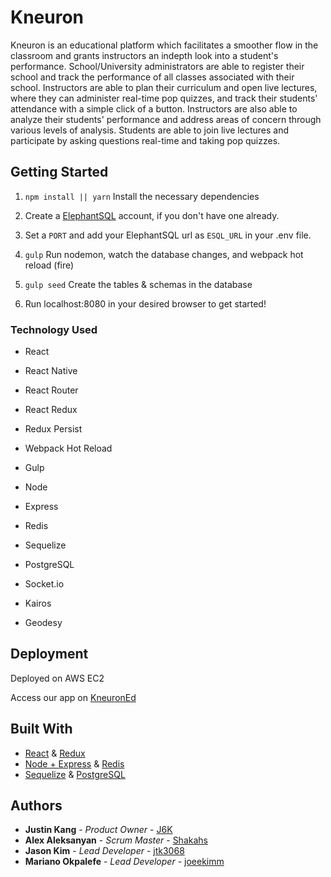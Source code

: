 # Kneuron

Kneuron is an educational platform which facilitates a smoother flow in the classroom and grants instructors an indepth look into a student's performance.
School/University administrators are able to register their school and track the performance of all classes associated with their school.
Instructors are able to plan their curriculum and open live lectures, where they can administer real-time pop quizzes, and track their students' attendance with a simple click of a button. Instructors are also able to analyze their students' performance and address areas of concern through various levels of analysis. 
Students are able to join live lectures and participate by asking questions real-time and taking pop quizzes.

## Getting Started

1) `npm install || yarn` Install the necessary dependencies

2) Create a [ElephantSQL](https://www.elephantsql.com/) account, if you don't have one already.

3) Set a `PORT` and add your ElephantSQL url as `ESQL_URL` in your .env file.

4) `gulp` Run nodemon, watch the database changes, and webpack hot reload (fire)

5) `gulp seed` Create the tables & schemas in the database

6) Run localhost:8080 in your desired browser to get started!

### Technology Used

- React

- React Native

- React Router

- React Redux

- Redux Persist

- Webpack Hot Reload

- Gulp

- Node

- Express

- Redis

- Sequelize

- PostgreSQL

- Socket.io

- Kairos

- Geodesy

## Deployment

Deployed on AWS EC2

Access our app on [KneuronEd](www.KneuronEd.io)

## Built With

* [React](https://facebook.github.io/react/docs/hello-world.html) & [Redux](https://github.com/reactjs/react-redux)
* [Node + Express](https://expressjs.com/) & [Redis](https://redis.io/)
* [Sequelize](https://doclets.io/sequelize/sequelize/doclets) & [PostgreSQL](https://www.postgresql.org/)

## Authors

* **Justin Kang** - *Product Owner* - [J6K](https://github.com/J6K)
* **Alex Aleksanyan** - *Scrum Master* - [Shakahs](https://github.com/Alex1100)
* **Jason Kim** - *Lead Developer* - [jtk3068](https://github.com/jtk3068)
* **Mariano Okpalefe** - *Lead Developer* - [joeekimm](https://github.com/MarianotheMaker)
